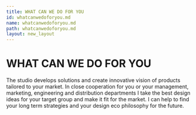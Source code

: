 ```yaml
---
title: WHAT CAN WE DO FOR YOU
id: whatcanwedoforyou.md
name: whatcanwedoforyou.md
path: whatcanwedoforyou.md
layout: new_layout
---
```

# WHAT CAN WE DO FOR YOU

The studio develops solutions and create innovative vision of products tailored to your market. In close cooperation for you or your management, marketing, engineering and distribution departments I take the best design ideas for your target group and make it fit for the market. I can help to find your long term strategies and your design eco philosophy for the future.
